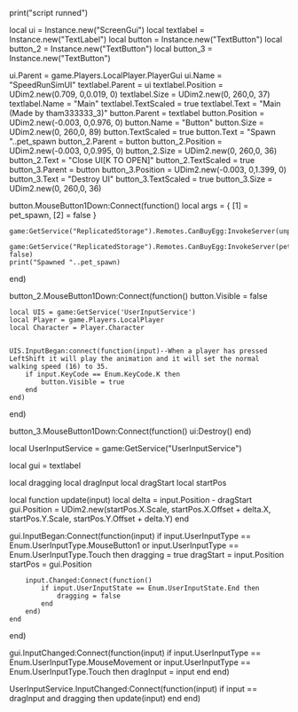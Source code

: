 print("script runned")

local ui = Instance.new("ScreenGui")
local textlabel = Instance.new("TextLabel")
local button = Instance.new("TextButton")
local button_2 = Instance.new("TextButton")
local button_3 = Instance.new("TextButton")

ui.Parent = game.Players.LocalPlayer.PlayerGui
ui.Name = "SpeedRunSimUI"
textlabel.Parent = ui
textlabel.Position = UDim2.new(0.709, 0,0.019, 0)
textlabel.Size = UDim2.new(0, 260,0, 37)
textlabel.Name = "Main"
textlabel.TextScaled = true
textlabel.Text = "Main (Made by tham333333_3)"
button.Parent = textlabel
button.Position = UDim2.new(-0.003, 0,0.976, 0)
button.Name = "Button"
button.Size = UDim2.new(0, 260,0, 89)
button.TextScaled = true
button.Text = "Spawn "..pet_spawn
button_2.Parent = button
button_2.Position = UDim2.new(-0.003, 0,0.995, 0)
button_2.Size = UDim2.new(0, 260,0, 36)
button_2.Text = "Close UI[K TO OPEN]"
button_2.TextScaled = true
button_3.Parent = button
button_3.Position = UDim2.new(-0.003, 0,1.399, 0)
button_3.Text = "Destroy UI"
button_3.TextScaled = true
button_3.Size = UDim2.new(0, 260,0, 36)

button.MouseButton1Down:Connect(function()
	local args = {
		[1] = pet_spawn,
		[2] = false
	}

	game:GetService("ReplicatedStorage").Remotes.CanBuyEgg:InvokeServer(unpack(args))

	game:GetService("ReplicatedStorage").Remotes.CanBuyEgg:InvokeServer(pet_spawn, false)
	print("Spawned "..pet_spawn)
end)

button_2.MouseButton1Down:Connect(function()
	button.Visible = false
	
	local UIS = game:GetService('UserInputService')
	local Player = game.Players.LocalPlayer
	local Character = Player.Character


	UIS.InputBegan:connect(function(input)--When a player has pressed LeftShift it will play the animation and it will set the normal walking speed (16) to 35.
		if input.KeyCode == Enum.KeyCode.K then
			button.Visible = true
		end
	end)
end)

button_3.MouseButton1Down:Connect(function()
	ui:Destroy()
end)

local UserInputService = game:GetService("UserInputService")

local gui = textlabel

local dragging
local dragInput
local dragStart
local startPos

local function update(input)
	local delta = input.Position - dragStart
	gui.Position = UDim2.new(startPos.X.Scale, startPos.X.Offset + delta.X, startPos.Y.Scale, startPos.Y.Offset + delta.Y)
end

gui.InputBegan:Connect(function(input)
	if input.UserInputType == Enum.UserInputType.MouseButton1 or input.UserInputType == Enum.UserInputType.Touch then
		dragging = true
		dragStart = input.Position
		startPos = gui.Position

		input.Changed:Connect(function()
			if input.UserInputState == Enum.UserInputState.End then
				dragging = false
			end
		end)
	end
end)

gui.InputChanged:Connect(function(input)
	if input.UserInputType == Enum.UserInputType.MouseMovement or input.UserInputType == Enum.UserInputType.Touch then
		dragInput = input
	end
end)

UserInputService.InputChanged:Connect(function(input)
	if input == dragInput and dragging then
		update(input)
	end
end)
